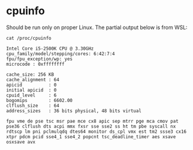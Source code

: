 # cpuinfo

Should be run only on proper Linux. The partial output below is from WSL:

`cat /proc/cpuinfo`
```
Intel Core i5-2500K CPU @ 3.30GHz
cpu_family/model/stepping/cores: 6:42:7:4
fpu/fpu_exception/wp: yes
microcode : 0xffffffff

cache_size: 256 KB
cache_alignment : 64
apicid          : 0
initial apicid  : 0
cpuid_level     : 6
bogomips        : 6602.00
clflush_size    : 64
address_sizes   : 36 bits physical, 48 bits virtual

fpu vme de pse tsc msr pae mce cx8 apic sep mtrr pge mca cmov pat pse36 clflush dts acpi mmx fxsr sse sse2 ss ht tm pbe syscall nx rdtscp lm pni pclmulqdq dtes64 monitor ds_cpl vmx est tm2 ssse3 cx16 xtpr pdcm pcid sse4_1 sse4_2 popcnt tsc_deadline_timer aes xsave osxsave avx
```
